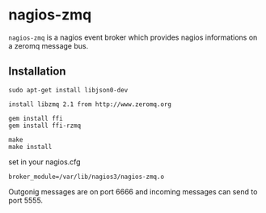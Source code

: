 # nagios-zmq

`nagios-zmq` is a nagios event broker which provides nagios informations
on a zeromq message bus.


## Installation

	sudo apt-get install libjson0-dev

	install libzmq 2.1 from http://www.zeromq.org

	gem install ffi
	gem install ffi-rzmq

	make
	make install

set in your nagios.cfg

	broker_module=/var/lib/nagios3/nagios-zmq.o

Outgonig messages are on port 6666 and incoming messages can send to port 5555.



